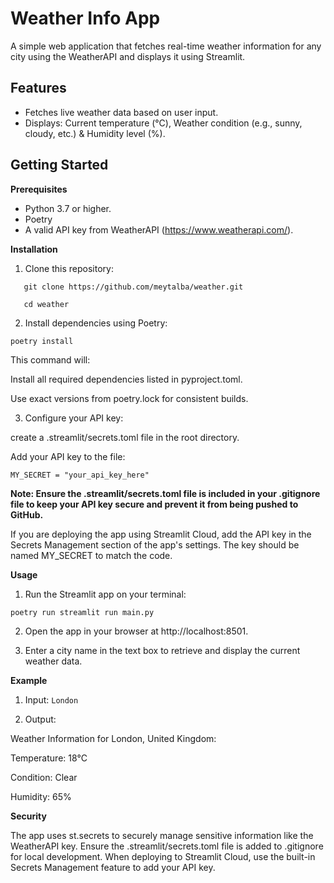 # Weather Info App

A simple web application that fetches real-time weather information for any city using the WeatherAPI and displays it using Streamlit.

## Features

 - Fetches live weather data based on user input.
 - Displays: Current temperature (°C),  Weather condition (e.g., sunny, cloudy, etc.) &
Humidity level (%).

## Getting Started

**Prerequisites**

 - Python 3.7 or higher.
 - Poetry
 - A valid API key from WeatherAPI (https://www.weatherapi.com/).

   
**Installation**

 1. Clone this repository:


```
   git clone https://github.com/meytalba/weather.git
    
   cd weather
```
2. Install dependencies using Poetry:
   
```
poetry install
```
This command will:

Install all required dependencies listed in pyproject.toml.

Use exact versions from poetry.lock for consistent builds.

3. Configure your API key:

create a .streamlit/secrets.toml file in the root directory.

Add your API key to the file:

```
MY_SECRET = "your_api_key_here"
```

**Note: Ensure the .streamlit/secrets.toml file is included in your .gitignore file to keep your API key secure and prevent it from being pushed to GitHub.**

If you are deploying the app using Streamlit Cloud, add the API key in the Secrets Management section of the app's settings. The key should be named MY_SECRET to match the code.

**Usage**

1. Run the Streamlit app on your terminal:

```poetry run streamlit run main.py```

2. Open the app in your browser at http://localhost:8501.

3. Enter a city name in the text box to retrieve and display the current weather data.

**Example**

1. Input: ```London```

2. Output:

Weather Information for London, United Kingdom:

Temperature: 18°C

Condition: Clear

Humidity: 65%

**Security**

The app uses st.secrets to securely manage sensitive information like the WeatherAPI key.
Ensure the .streamlit/secrets.toml file is added to .gitignore for local development.
When deploying to Streamlit Cloud, use the built-in Secrets Management feature to add your API key.

